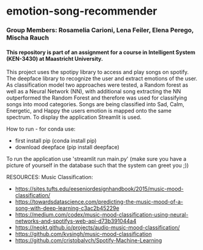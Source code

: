 # emotion-song-recommender
### Group Members: Rosamelia Carioni, Lena Feiler, Elena Perego, Mischa Rauch

#### This repository is part of an assignment for a course in Intelligent System (KEN-3430) at Maastricht University.


This project uses the spotipy library to access and play songs on spotify. The deepface library to recognize the user and extract emotions of the user. As classification model two approaches were tested, a Random forest as well as a Neural Network (NN), with additional song extracting the NN outperformed the Random Forest and therefore was used for classifying songs into mood categories. Songs are being classified into Sad, Calm, Energetic, and Happy the users emotion is mapped onto the same spectrum. To display the application Streamlit is used. 

How to run - for conda use: 
- first install pip (conda install pip)
- download deepface (pip install deepface)

To run the application use 'streamlit run main.py' (make sure you have a picture of yourself in the database such that the system can greet you ;))


RESOURCES: 
Music Classification:
- https://sites.tufts.edu/eeseniordesignhandbook/2015/music-mood-classification/
- https://towardsdatascience.com/predicting-the-music-mood-of-a-song-with-deep-learning-c3ac2b45229e
- https://medium.com/codex/music-mood-classification-using-neural-networks-and-spotifys-web-api-d73b391044a4
- https://neokt.github.io/projects/audio-music-mood-classification/
- https://github.com/kvsingh/music-mood-classification
- https://github.com/cristobalvch/Spotify-Machine-Learning


